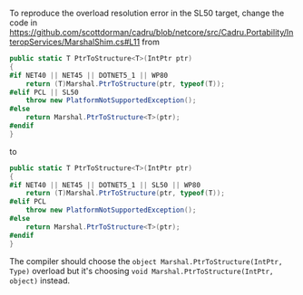 ﻿To reproduce the overload resolution error in the SL50 target, change the code in https://github.com/scottdorman/cadru/blob/netcore/src/Cadru.Portability/InteropServices/MarshalShim.cs#L11 from 

```c#
public static T PtrToStructure<T>(IntPtr ptr)
{
#if NET40 || NET45 || DOTNET5_1 || WP80
    return (T)Marshal.PtrToStructure(ptr, typeof(T));
#elif PCL || SL50
    throw new PlatformNotSupportedException();
#else
    return Marshal.PtrToStructure<T>(ptr);
#endif
}
```

to

```c#
public static T PtrToStructure<T>(IntPtr ptr)
{
#if NET40 || NET45 || DOTNET5_1 || SL50 || WP80
    return (T)Marshal.PtrToStructure(ptr, typeof(T));
#elif PCL
    throw new PlatformNotSupportedException();
#else
    return Marshal.PtrToStructure<T>(ptr);
#endif
}
```

The compiler should choose the `object Marshal.PtrToStructure(IntPtr, Type)` overload but it's choosing `void Marshal.PtrToStructure(IntPtr, object)` instead.